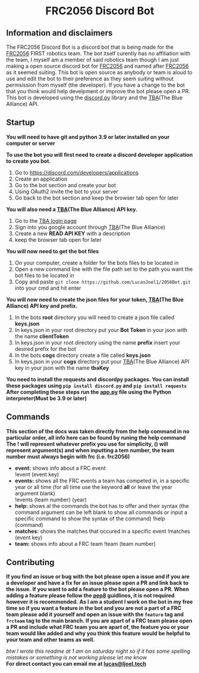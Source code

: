 <div align="center">
    <h1>FRC2056 Discord Bot</h1>
</div>

## Information and disclaimers

The FRC2056 Discord Bot is a discord bot that is being made for the [FRC2056](https://2056.ca) FIRST robotics team.  The bot itself curently has no affiliation with the team, I myself am a member of said robotics team though I am just making a open source discord bot for [FRC2056](https://2056.ca) and named after [FRC2056](https://2056.ca) as it seemed suiting.  This bot is open source as anybody or team is aloud to use and edit the bot to their preference as they seem suiting without permsission from myself (the developer).  If you have a change to the bot that you think would help develpment or improve the bot please open a PR.  This bot is developed using the [discord.py](https://discordpy.readthedocs.io/en/stable/) library and the [TBA](https://thebluealliance.com)(The Blue Alliance) API.

## Startup

**You will need to have git and python 3.9 or later installed on your computer or server**

**To use the bot you will first need to create a discord developer application to create you bot.**
1. Go to https://discord.com/developers/applications
2. Create an application
3. Go to the bot section and create your bot
4. Using OAuth2 invite the bot to your server
5. Go back to the bot section and keep the browser tab open for later

**You will also need a [TBA](https://thebluealliance.com)(The Blue Alliance) API key.**
1. Go to the [TBA login page](https://www.thebluealliance.com/account/login_required?redirect=http%3A//www.thebluealliance.com/account)
2. Sign into you google account through [TBA](https://thebluealliance.com)(The Blue Alliance)
3. Create a new **READ API KEY** with a description
4. keep the browser tab open for later

**You will now need to get the bot files**
1. On your computer, create a folder for the bots files to be located in
2. Open a new command line with the file path set to the path you want the bot files to be located in
3. Copy and paste `git clone https://github.com/LucasJoel1/2056Bot.git` into your cmd and hit enter

**You will now need to create the json files for your token, [TBA](https://thebluealliance.com)(The Blue Alliance) API key and prefix.**
1. In the bots **root** directory you will need to create a json file called **keys.json**
2. In keys.json in your root directory put your **Bot Token** in your json with the name **clientToken**
3. In keys.json in your root directory using the name **prefix** insert your desired prefix for the bot
4. In the bots **cogs** directory create a file called **keys.json**
5. In keys.json in your **cogs** directory put your [TBA](https://thebluealliance.com)(The Blue Alliance) API key in your json with the name **tbaKey**

**You need to install the requests and discordpy packages.  You can install these packages using ```pip install discord.py``` and ```pip install requests```**
**After completing these steps run the [app.py](./app.py) file using the Python interpreter(Must be 3.9 or later)**

## Commands

**This section of the docs was taken directly from the help command in no particular order, all info here can be found by runing the help command**
**The ! will represent whatever prefix you use for simplicity, () will represent argument(s) and when inputting a tem number, the team number must always begin with frc (i.e. frc2056)**

- **event:** shows info about a FRC event</br>
    !event (event key)
- **events:** shows all the FRC events a team has competed in, in a specific year or all time (for all time use the keyword **all** or leave the year argument blank)</br>
    !events (team number) (year)
- **help:** shows al the commands the bot has to offer and their syntax (the command argument can be left blank to show all commands or input a specific command to show the syntax of the command)
    !help (command)
- **matches:** shows the matches that occured in a specific event
    !matches (event key)
- **team:** shows info about a FRC team
    !team (team number)

## Contributing

**If you find an issue or bug with the bot please open a issue and if you are a developer and have a fix for an issue please open a PR and link back to the issue.**
**If you want to add a feature to the bot please open a PR.  When adding a feature please follow the [pep8](https://www.python.org/dev/peps/pep-0008/) guidlines, it is not required however it is recommended.**
**As I am a student I work on the bot in my free time so if you want a feature in the bot and you are not a part of a FRC team please add it yourself and open an issue with the `feature` tag and `frcteam` tag to the main branch.  If you are apart of a FRC team please open a PR and include what FRC team you are apart of, the feature you or your team would like added and why you think this feature would be helpful to your team and other teams as well.**

*btw I wrote this readme at 1 am on saturday night so if it has some spelling mistakes or something is not working please let me know*</br>
**For direct contact you can email me at <a href = "mailto: lucas@ljoel.tech">lucas@ljoel.tech</a>**
